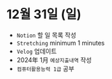 # 12월 31일 (일)

- `Notion` 할 일 목록 작성
- `Stretching` minimum 1 minutes
- `Velog` 업데이트
- 2024年 1月 `예상지출내역` 작성
- `컴퓨터활용능력 1급` 공부
